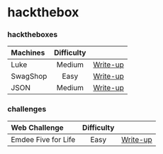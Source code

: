 # hackthebox

### hacktheboxes
| Machines | Difficulty | |
| :--- | :---: | :--- |
| Luke | Medium | [Write-up](https://medium.com/@bigb0ss/htb-luke-write-up-77aa52320250) |
| SwagShop | Easy | [Write-up](https://medium.com/@bigb0ss/htb-swagshop-write-up-50a560aa7a56?sk=8bc4c4a5bbf0707c158d1305f3e0143d) |
| JSON | Medium | [Write-up](https://medium.com/@bigb0ss/htb-json-write-up-6f91f89bcbf1) |

### challenges
| Web Challenge | Difficulty | |
| :--- | :---: | :--- |
| Emdee Five for Life | Easy | [Write-up](https://medium.com/@bigb0ss/htb-web-challenge-emdee-five-for-life-56cb0ddfd63f) |
